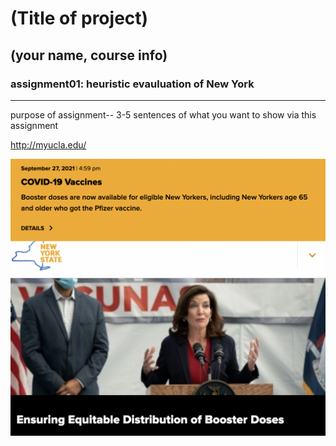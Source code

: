 # (Title of project)
## (your name, course info)

### assignment01: heuristic evauluation of New York

---

purpose of assignment-- 3-5 sentences of what you want to show via this assignment


http://myucla.edu/

![Websiet of NY Gov](NYGovernment.png)
